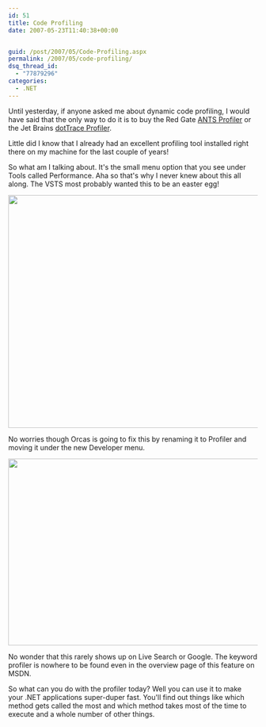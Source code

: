 ```yaml
---
id: 51
title: Code Profiling
date: 2007-05-23T11:40:38+00:00


guid: /post/2007/05/Code-Profiling.aspx
permalink: /2007/05/code-profiling/
dsq_thread_id:
  - "77879296"
categories:
  - .NET
---
```

<p>Until yesterday, if anyone asked me about dynamic code profiling, I would have said that the only way to do it is to buy the Red Gate <a href="http://www.red-gate.com/products/ants_profiler/index.htm">ANTS Profiler</a> or the Jet Brains <a href="http://www.jetbrains.com/profiler">dotTrace Profiler</a>.</p> <p>Little did I know that I already had an excellent profiling tool installed right there on my machine for the last couple of years!</p> <p>So what am I talking about. It's the small menu option that you see under Tools called Performance. Aha so that's why I never knew about this all along. The VSTS most probably wanted this to be an easter egg!</p> <p><a href="https://merill.net/wp-content/uploads/binary/CodeProfiling_5DC8/VSTSCodeProfiler3.jpg" atomicselection="true"><img style="border-right: 0px; border-top: 0px; border-left: 0px; border-bottom: 0px" height="470" src="{{ site.url }}{{ site.baseurl }}/wp-content/uploads/binary/CodeProfiling_5DC8/VSTSCodeProfiler_thumb1.jpg" width="517" border="0"></a> </p> <p>No worries though Orcas is going to fix this by renaming it to Profiler and moving it under the new Developer menu.</p> <p><a href="https://merill.net/wp-content/uploads/binary/CodeProfiling_5DC8/OrcaseDeveloperMenu6.jpg" atomicselection="true"><img style="border-right: 0px; border-top: 0px; border-left: 0px; border-bottom: 0px" height="377" src="{{ site.url }}{{ site.baseurl }}/wp-content/uploads/binary/CodeProfiling_5DC8/OrcaseDeveloperMenu_thumb4.jpg" width="554" border="0"></a> </p> <p>No wonder that this rarely shows up on Live Search or Google. The keyword profiler is nowhere to be found even in the overview page of this feature on MSDN.</p> <p>So what can you do with the profiler today? Well you can use it to make your .NET applications super-duper fast. You'll find out things like which method gets called the most and which method takes most of the time to execute and a whole number of other things. </p>